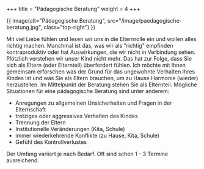 +++
title = "Pädagogische Beratung"
weight = 4
+++

{{ image(alt="Pädagogische Beratung", src="/image/paedagogische-beratung.jpg", class="top-right") }}

Mit viel Liebe fühlen und lesen wir uns in die Elternrolle ein und wollen alles richtig machen. Manchmal ist das, was wir als "richtig" empfinden kontraproduktiv oder hat Auswirkungen, die wir nicht in Verbindung sehen. Plötzlich verstehen wir unser Kind nicht mehr. Das hat zur Folge, dass Sie sich als Eltern (oder Elternteil) überfordert fühlen. Ich möchte mit Ihnen gemeinsam erforschen was der Grund für das ungewohnte Verhalten Ihres Kindes ist und was Sie als Eltern brauchen, um zu Hause Harmonie (wieder) herzustellen. Im Mittelpunkt der Beratung stehen Sie als Elternteil. Mögliche Situationen für eine pädagogische Beratung sind unter anderem:

* Anregungen zu allgemeinen Unsicherheiten und Fragen in der Elternschaft
* trotziges oder aggressives Verhalten des Kindes
* Trennung der Eltern
* Institutionelle Veränderungen (Kita, Schule)
* immer wiederkehrende Konflikte (zu Hause, Kita, Schule)
* Gefühl des Kontrollverlustes ​

Der Umfang variiert je nach Bedarf. Oft sind schon 1 - 3 Termine ausreichend.